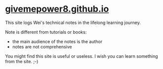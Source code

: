 # [givemepower8.github.io](https://givemepower8.github.io)

This site logs Wei's technical notes in the lifelong learning journey.

Note is different from tutorials or books:

- the main audience of the notes is the author
- notes are not comprehensive

You might find this site is useful or useless. I wish you can learn something from the site. ;-)

